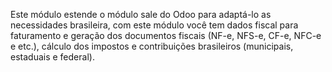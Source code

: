 Este módulo estende o módulo sale do Odoo para adaptá-lo as necessidades
brasileira, com este módulo você tem dados fiscal para faturamento e
geração dos documentos fiscais (NF-e, NFS-e, CF-e, NFC-e e etc.),
cálculo dos impostos e contribuições brasileiros (municipais, estaduais
e federal).
